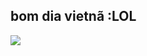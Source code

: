 ## bom dia vietnã :LOL
![](https://github.com/user-attachments/assets/0cf0ae59-c3af-4437-856f-0676d6458337)
